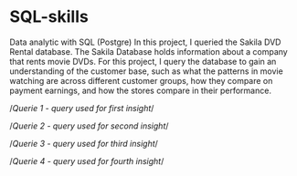 # SQL-skills
Data analytic with SQL (Postgre)
In this project, I queried the Sakila DVD Rental database. The Sakila Database holds information about a company that rents movie DVDs. For this project, I query the database to gain an understanding of the customer base, such as what the patterns in movie watching are across different customer groups, how they compare on payment earnings, and how the stores compare in their performance. 

/*Querie 1 - query used for first insight*/

/*Querie 2 - query used for second insight*/

/*Querie 3 - query used for third insight*/

/*Querie 4 - query used for fourth insight*/  



